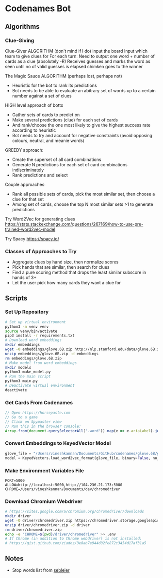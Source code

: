 # Codenames Bot

## Algorithms

### Clue-Giving

Clue-Giver ALGORITHM (don't mind if I do)
Input the board
Input which team to give clues for
For each turn:
    Need to output one word + number of cards as a clue (absolutely -R)
    Receives guesses and marks the word as seen until no of valid guesses is elapsed 
chimken goes to the winner

The Magic Sauce ALGORITHM (perhaps lost, perhaps not)
- Heuristic for the bot to rank its predictions
- Bot needs to be able to evaluate an abitrary set of words up to a certain number against a set of clues

HIGH level approach of botto 
- Gather sets of cards to predict on
- Make several predictions (clue) for each set of cards
- And rank/choose the one most likely to give the highest success rate according to heuristic 
- Bot needs to try and account for negative constraints (avoid opposing colours, neutral, and meanie words)

GREEDY approach: 
- Create the superset of all card combinations 
- Generate N predictions for each set of card combinations indiscriminately 
- Rank predictions and select 

Couple approaches:
- Rank all possible sets of cards, pick the most similar set, then choose a clue for that set
- Among set of cards, choose the top N most similar sets >1 to generate predictions 

Try Word2Vec for generating clues
https://stats.stackexchange.com/questions/267169/how-to-use-pre-trained-word2vec-model

Try Spacy
https://spacy.io/

### Classes of Approaches to Try

- Aggregate clues by hand size, then normalize scores
- Pick hands that are similar, then search for clues
- Find a pure scoring method that drops the least similar subscore in hands of 3+
- Let the user pick how many cards they want a clue for

## Scripts

### Set Up Repository

```bash
# Set up virtual environment
python3 -m venv venv
source venv/bin/activate
pip3 install -r requirements.txt
# Download word embeddings
mkdir embeddings
wget -O embeddings/glove.6B.zip http://nlp.stanford.edu/data/glove.6B.zip
unzip embeddings/glove.6B.zip -d embeddings
rm embeddings/glove.6B.zip
# Make model from word embeddings
mkdir models
python3 make_model.py
# Run the main script
python3 main.py
# Deactivate virtual environment
deactivate
```

### Get Cards From Codenames

```js
// Open https://horsepaste.com
// Go to a game
// Click on Spymaster view
// Run this in the browser console:
Array.from(document.querySelectorAll('.word')).map(e => e.ariaLabel).join('\n')
```

### Convert Embeddings to KeyedVector Model

```python
glove_file = "/Users/vineshkannan/Documents/GitHub/codenames/glove.6B/glove.6B.100d.txt"
model = KeyedVectors.load_word2vec_format(glove_file, binary=False, no_header=True)
```

### Make Environment Variables File

```
PORT=5000
ALLOW=http://localhost:5000,http://104.236.21.173:5000
CHROME=/Users/vineshkannan/Documents/dev/chromedriver
```

### Download Chromium Webdriver

```bash
# https://sites.google.com/a/chromium.org/chromedriver/downloads
mkdir driver
wget -O driver/chromedriver.zip https://chromedriver.storage.googleapis.com/90.0.4430.24/chromedriver_linux64.zip
unzip driver/chromedriver.zip -d driver
rm driver/chromedriver.zip
echo -e "CHROME=$(pwd)/driver/chromedriver" >> .env
# If Chrome (in addition to Chrome webdriver) is not installed:
# https://gist.github.com/ziadoz/3e8ab7e944d02fe872c3454d17af31a5
```

## Notes

- Stop words list from [sebleier](https://gist.github.com/sebleier/554280)